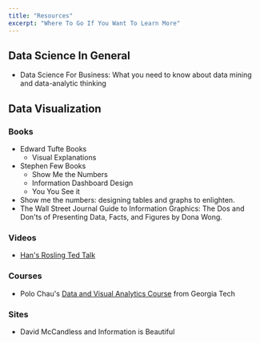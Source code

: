 ```yaml
---
title: "Resources"
excerpt: "Where To Go If You Want To Learn More"
---
```







## Data Science In General
- Data Science For Business: What you need to know about data mining and data-analytic thinking




## Data Visualization

### Books
- Edward Tufte Books
  - Visual Explanations
- Stephen Few Books
  - Show Me the Numbers
  - Information Dashboard Design
  - You You See it
- Show me the numbers: designing tables and graphs to enlighten.
- The Wall Street Journal Guide to Information Graphics: The Dos and Don'ts of Presenting Data, Facts, and Figures by Dona Wong.

### Videos
- [Han's Rosling Ted Talk](https://www.youtube.com/watch?v=hVimVzgtD6w&t=1104s)

### Courses
- Polo Chau's [Data and Visual Analytics Course](https://omscs.gatech.edu/cse-6242-data-and-visual-analytics-course-videos) from Georgia Tech

### Sites
- David McCandless and Information is Beautiful 
